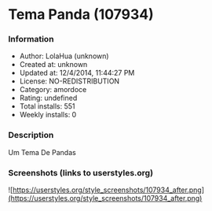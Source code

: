 # Tema Panda (107934)

### Information
- Author: LolaHua (unknown)
- Created at: unknown
- Updated at: 12/4/2014, 11:44:27 PM
- License: NO-REDISTRIBUTION
- Category: amordoce
- Rating: undefined
- Total installs: 551
- Weekly installs: 0


### Description
Um Tema De Pandas


### Screenshots (links to userstyles.org)
![https://userstyles.org/style_screenshots/107934_after.png](https://userstyles.org/style_screenshots/107934_after.png)


